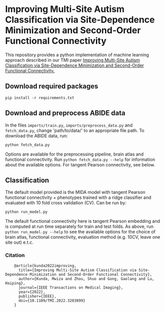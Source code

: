 # Improving Multi-Site Autism Classification via Site-Dependence Minimization and Second-Order Functional Connectivity

This repository provides a python implementation of machine learning approach described in our TMI paper [Improving Multi-Site Autism Classification via Site-Dependence Minimization and Second-Order Functional Connectivity.](https://ieeexplore.ieee.org/document/9874890)

## Download required packages
```
pip install -r requirements.txt
```
## Download and preprocess ABIDE data
In the files ``imports/train.py``, ``imports/preprocess_data.py`` and ``fetch_data.py``, change 'path/to/data/' to an appropriate file path.
To download the ABIDE data, run:
```
python fetch_data.py
```
Options are available for the preprocessing pipeline, brain atlas and functional connectivity. Run `python fetch_data.py --help` for information about the available options. For tangent Pearson connectivity, see below.

## Classification
The default model provided is the MIDA model with tangent Pearson functional connectivity + phenotypes trained with a ridge classifier and evaluated with 10 fold cross validation (CV). Can be run by:
```
python run_model.py
```
The default functional connectivity here is tangent Pearson embedding and is computed at run time separately for train and test folds. As above, run `python run_model.py --help` to see the available options for the choice of brain atlas, functional connectivity, evaluation method (e.g. 10CV, leave one site out) e.t.c.

### Citation

```lang-latex
    @article{kunda2022improving,
      title={Improving Multi-Site Autism Classification via Site-Dependence Minimization and Second-Order Functional Connectivity},
      author={Kunda, Mwiza and Zhou, Shuo and Gong, Gaolang and Lu, Haiping},
      journal={IEEE Transactions on Medical Imaging},
      year={2022},
      publisher={IEEE},
      doi={10.1109/TMI.2022.3203899}
    }
```
